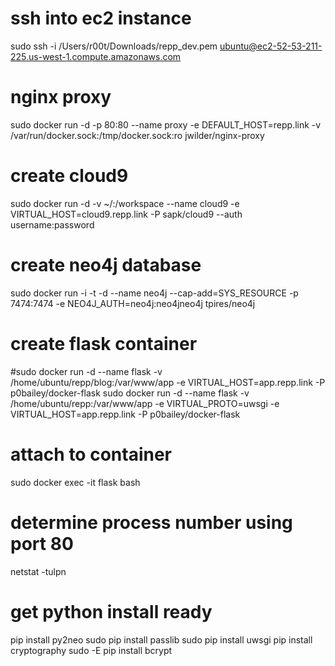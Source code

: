 # ssh into ec2 instance
sudo ssh -i /Users/r00t/Downloads/repp_dev.pem ubuntu@ec2-52-53-211-225.us-west-1.compute.amazonaws.com

# nginx proxy
sudo docker run -d -p 80:80 --name proxy -e DEFAULT_HOST=repp.link -v /var/run/docker.sock:/tmp/docker.sock:ro jwilder/nginx-proxy

# create cloud9
sudo docker run -d -v ~/:/workspace --name cloud9 -e VIRTUAL_HOST=cloud9.repp.link -P sapk/cloud9 --auth username:password

# create neo4j database
sudo docker run -i -t -d --name neo4j --cap-add=SYS_RESOURCE -p 7474:7474 -e NEO4J_AUTH=neo4j:neo4jneo4j tpires/neo4j

# create flask container
#sudo docker run -d --name flask -v /home/ubuntu/repp/blog:/var/www/app -e VIRTUAL_HOST=app.repp.link -P p0bailey/docker-flask
sudo docker run -d --name flask -v /home/ubuntu/repp:/var/www/app -e VIRTUAL_PROTO=uwsgi -e VIRTUAL_HOST=app.repp.link -P p0bailey/docker-flask

# attach to container
sudo docker exec -it flask bash

# determine process number using port 80
netstat -tulpn

# get python install ready
pip install py2neo
sudo pip install passlib
sudo pip install uwsgi
pip install cryptography
sudo -E pip install bcrypt